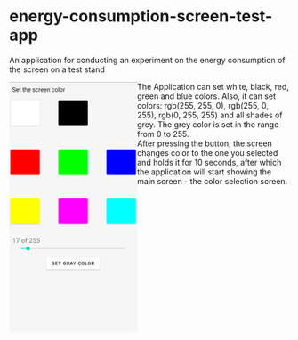 # energy-consumption-screen-test-app
An application for conducting an experiment on the energy consumption of the screen on a test stand

<p>
<img src="img/Screenshot_1639094238.png" width="230" alt="app" align="left">
The Application can set white, black, red, green and blue colors. Also, it can set colors: rgb(255, 255, 0), rgb(255, 0, 255), rgb(0, 255, 255) and all shades of grey. The grey color is set in the range from 0 to 255.</br>
After pressing the button, the screen changes color to the one you selected and holds it for 10 seconds, after which the application will start showing the main screen - the color selection screen.</br>
</p>



